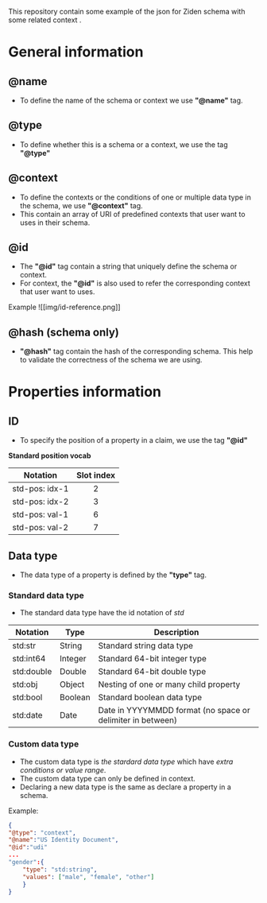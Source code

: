This repository contain some example of the json for Ziden schema with some related context . 
# General information

## @name

- To define the name of the schema or context we use **"@name"** tag.

## @type

- To define whether this is a schema or a context, we use the tag **"@type"** 

## @context

- To define the contexts or the conditions of one or multiple data type in the schema, we use **"@context"** tag.
- This contain an array of URI of predefined contexts that user want to uses in their schema.

## @id
- The **"@id"** tag contain a string that uniquely define the schema or context.    
- For context, the **"@id"** is also used to refer the corresponding context that user want to uses.

Example 
![[img/id-reference.png]]

## @hash (schema only)

- **"@hash"** tag contain the hash of the corresponding schema. This help to validate the correctness of the schema we are using.

# Properties information
## ID
- To specify the position of a property in a claim, we use the tag **"@id"**

**Standard position vocab**

| Notation       | Slot index |
| -------------- |:----------:|
| std-pos: idx-1 |     2      |
| std-pos: idx-2 |     3      |
| std-pos: val-1 |     6      |
| std-pos: val-2 |     7      |

## Data type
- The data type of a property is defined by the **"type"** tag.

### Standard data type

- The standard data type have the id notation of *std* 

| Notation   | Type    | Description                                                |
| ---------- | ------- | ---------------------------------------------------------- |
| std:str    | String  | Standard string data type                                  |
| std:int64  | Integer | Standard 64-bit integer type                               |
| std:double | Double  | Standard 64-bit double type                                |
| std:obj    | Object  | Nesting of one or many child property                      |
| std:bool   | Boolean | Standard boolean data type                                 |
| std:date   | Date    | Date in YYYYMMDD format (no space or delimiter in between) |

### Custom data type

- The custom data type is *the stardard data type* which have *extra conditions or value range*.
- The custom data type can only be defined in context.
- Declaring a new data type is the same as declare a property in a schema.

Example: 
``` json
{
"@type": "context",
"@name":"US Identity Document",
"@id":"udi"
...
"gender":{
	"type": "std:string",
	"values": ["male", "female", "other"]
	}
}
```
